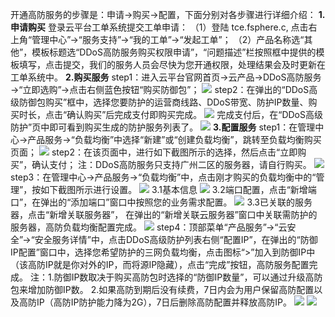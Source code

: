 开通高防服务的步骤是：申请→购买→配置，下面分别对各步骤进行详细介绍：
**1.申请购买**
登录云平台工单系统提交工单申请：
（1）登陆 tce.fsphere.c, 点击右上角“管理中心”→“服务支持”→“我的工单”→“发起工单”；
（2）产品名称选“其他”，模板标题选“DDoS高防服务购买权限申请”，“问题描述”栏按照框中提供的模板填写，点击提交，我们的服务人员会尽快为您开通权限，处理结果会及时更新在工单系统中。
**2.购买服务**
step1：进入云平台官网首页→云产品→DDoS高防服务→“立即选购”→点击右侧蓝色按钮“购买防御包”；
![](https://mccdn.qcloud.com/img56c584c250399.jpg)
step2：在弹出的“DDoS高级防御包购买”框中，选择您要防护的运营商线路、DDoS带宽、防护IP数量、购买时长，点击“确认购买”后完成支付即购买完成。
![](https://mccdn.qcloud.com/img56c584d70991b.jpg)
完成支付后，在“DDoS高级防护”页中即可看到购买生成的防护服务列表了。
![](https://mccdn.qcloud.com/img56c584f880b79.jpg)
**3.配置服务**
step1：在管理中心→产品服务→“负载均衡”中选择“新建”或“创建负载均衡”，跳转至负载均衡购买页面；
![](https://mccdn.qcloud.com/img56c5852c62ddd.png)
step2：在该页面中，进行如下截图所示的选择，然后点击“立即购买”，确认支付；
注：DDoS高防服务只支持广州二区的服务器，请自行购买。
![](https://mccdn.qcloud.com/img56c5863826178.png)
step3：在管理中心→产品服务→“负载均衡”中，点击刚才购买的负载均衡中的“管理”，按如下截图所示进行设置。
![](https://mccdn.qcloud.com/img56c586489f5f5.png)
3.1基本信息
![](https://mccdn.qcloud.com/img56c5866ce4cc7.png)
3.2端口配置，点击“新增端口”，在弹出的“添加端口”窗口中按照您的业务需求配置。
![](https://mccdn.qcloud.com/img56c586837521a.png)
3.3已关联的服务器，点击“新增关联服务器”， 在弹出的“新增关联云服务器”窗口中关联需防护的服务器，高防负载均衡配置完成。
![](https://mccdn.qcloud.com/img56c5869924a06.png)
step4：顶部菜单“产品服务”→“云安全”→“安全服务详情”中，点击DDoS高级防护列表右侧“配置IP”，在弹出的“防御IP配置”窗口中，选择您希望防护的三网负载均衡，点击图标“>”加入到防御IP中（该高防IP就是你对外的IP，而将源IP隐藏），点击“完成”按钮，高防服务配置完成。
注：1.防御IP数取决于购买高防包时选择的“防御IP数量”，可以通过升级高防包来增加防御IP数。
      2.如果高防到期后没有续费，7日内会为用户保留高防配置以及高防IP（高防IP防护能力降为2G），7日后删除高防配置并释放高防IP。
![](https://mccdn.qcloud.com/img56c586c66a11d.jpg)
![](https://mccdn.qcloud.com/img56c586d80f3c9.jpg)